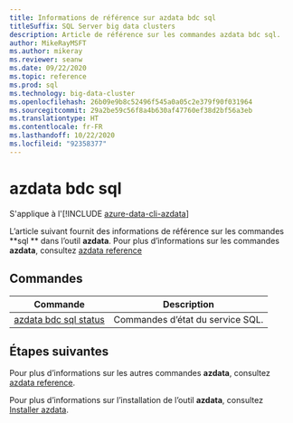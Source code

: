 ```yaml
---
title: Informations de référence sur azdata bdc sql
titleSuffix: SQL Server big data clusters
description: Article de référence sur les commandes azdata bdc sql.
author: MikeRayMSFT
ms.author: mikeray
ms.reviewer: seanw
ms.date: 09/22/2020
ms.topic: reference
ms.prod: sql
ms.technology: big-data-cluster
ms.openlocfilehash: 26b09e9b8c52496f545a0a05c2e379f90f031964
ms.sourcegitcommit: 29a2be59c56f8a4b630af47760ef38d2bf56a3eb
ms.translationtype: HT
ms.contentlocale: fr-FR
ms.lasthandoff: 10/22/2020
ms.locfileid: "92358377"
---
```

# <a name="azdata-bdc-sql"></a>azdata bdc sql

S'applique à l'[!INCLUDE [azure-data-cli-azdata](../../includes/azure-data-cli-azdata.md)]

L’article suivant fournit des informations de référence sur les commandes **sql ** dans l’outil **azdata**. Pour plus d’informations sur les commandes **azdata**, consultez [azdata reference](reference-azdata.md)

## <a name="commands"></a>Commandes

|Commande|Description|
| --- | --- |
[azdata bdc sql status](reference-azdata-bdc-sql-status.md) | Commandes d’état du service SQL.

## <a name="next-steps"></a>Étapes suivantes

Pour plus d’informations sur les autres commandes **azdata**, consultez [azdata reference](reference-azdata.md). 

Pour plus d’informations sur l’installation de l’outil **azdata**, consultez [Installer azdata](..\install\deploy-install-azdata.md).

